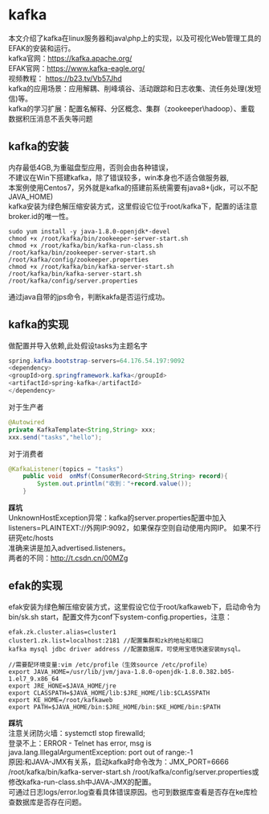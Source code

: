 # kafka
本文介绍了kafka在linux服务器和java\php上的实现，以及可视化Web管理工具的EFAK的安装和运行。  
kafka官网：https://kafka.apache.org/  
EFAK官网：https://www.kafka-eagle.org/  
视频教程： https://b23.tv/Vb57Jhd  
kafka的应用场景：应用解耦、削峰填谷、活动跟踪和日志收集、流任务处理(发短信)等。  
kafka的学习扩展：配置名解释、分区概念、集群（zookeeper\hadoop）、重载数据积压消息不丢失等问题  

## kafka的安装
内存最低4GB,为重磁盘型应用，否则会由各种错误，  
不建议在Win下搭建kafka，除了错误较多，win本身也不适合做服务器,  
本案例使用Centos7，另外就是kafka的搭建前系统需要有java8+(jdk，可以不配JAVA_HOME)  
kafka安装为绿色解压缩安装方式，这里假设它位于root/kafka下，配置的话注意broker.id的唯一性。  
````
sudo yum install -y java-1.8.0-openjdk*-devel
chmod +x /root/kafka/bin/zookeeper-server-start.sh
chmod +x /root/kafka/bin/kafka-run-class.sh
/root/kafka/bin/zookeeper-server-start.sh /root/kafka/config/zookeeper.properties
chmod +x /root/kafka/bin/kafka-server-start.sh
/root/kafka/bin/kafka-server-start.sh /root/kafka/config/server.properties
````
通过java自带的jps命令，判断kakfa是否运行成功。

## kafka的实现
做配置并导入依赖,此处假设tasks为主题名字
````java
spring.kafka.bootstrap-servers=64.176.54.197:9092
<dependency>
<groupId>org.springframework.kafka</groupId>
<artifactId>spring-kafka</artifactId>
</dependency>
````

对于生产者
````java
@Autowired
private KafkaTemplate<String,String> xxx;
xxx.send("tasks","hello");
````

对于消费者
````java
@KafkaListener(topics = "tasks")
    public void  onMsf(ConsumerRecord<String,String> record){
        System.out.println("收到："+record.value());
    }
````
**踩坑**  
UnknownHostException异常：kafka的server.properties配置中加入listeners=PLAINTEXT://外网IP:9092，如果保存空则自动使用内网IP。 如果不行研究etc/hosts  
准确来讲是加入advertised.listeners。  
两者的不同：http://t.csdn.cn/00MZg  

## efak的实现
efak安装为绿色解压缩安装方式，这里假设它位于root/kafkaweb下，启动命令为bin/sk.sh start，配置文件为conf下system-config.properties，注意：
````
efak.zk.cluster.alias=cluster1
cluster1.zk.list=localhost:2181 //配置集群和zk的地址和端口
kafka mysql jdbc driver address //配置数据库，可使用宝塔快速安装mysql。

//需要配环境变量:vim /etc/profile（生效source /etc/profile）
export JAVA_HOME=/usr/lib/jvm/java-1.8.0-openjdk-1.8.0.382.b05-1.el7_9.x86_64
export JRE_HONE=$JAVA_HOME/jre
export CLASSPATH=$JAVA_HOME/lib:$JRE_HOME/lib:$CLASSPATH
export KE_HOME=/root/kafkaweb
export PATH=$JAVA_HOME/bin:$JRE_HOME/bin:$KE_HOME/bin:$PATH
````
**踩坑**  
注意关闭防火墙：systemctl stop firewalld;  
登录不上：ERROR - Telnet has error, msg is java.lang.IllegalArgumentException: port out of range:-1  
原因:和JAVA-JMX有关系，启动kafka时命令改为：JMX_PORT=6666 /root/kafka/bin/kafka-server-start.sh /root/kafka/config/server.properties或修改kafka-run-class.sh中JAVA-JMX的配置。  
可通过日志logs/error.log查看具体错误原因。也可到数据库查看是否存在ke库检查数据库是否存在问题。  


